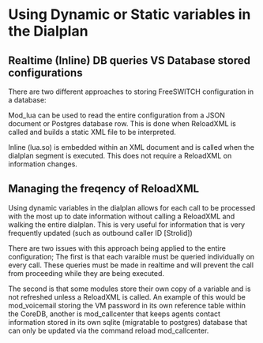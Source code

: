 # Using Dynamic or Static variables in the Dialplan

## Realtime (Inline) DB queries VS Database stored configurations
There are two different approaches to storing FreeSWITCH configuration in a database:

Mod_lua can be used to read the entire configuration from a JSON document or Postgres database row.
This is done when ReloadXML is called and builds a static XML file to be interpreted.

Inline (lua.so) is embedded within an XML document and is called when the dialplan segment is executed. This does not require a ReloadXML on information changes.  


## Managing the freqency of ReloadXML
Using dynamic variables in the dialplan allows for each call to be processed with the most up to date information without calling a ReloadXML and walking the entire dialplan. This is very useful for information that is very frequently updated (such as outbound caller ID [Strolid])

There are two issues with this approach being applied to the entire configuration;
  The first is that each varaible must be queried individually on every call. These queries must be made in realtime and  will prevent the call from proceeding while they are being executed.

  The second is that some modules store their own copy of a variable and is not refreshed unless a ReloadXML is called. An example of this would be mod_voicemail storing the VM password in its own reference table within the CoreDB, another is mod_callcenter that keeps agents contact information stored in its own sqlite (migratable to postgres) database that can only be updated via the command reload mod_callcenter. 
